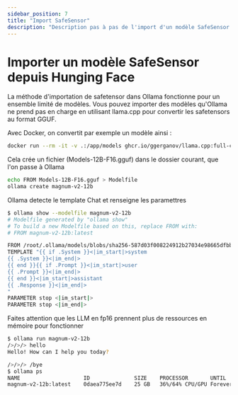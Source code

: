 ```yaml
---
sidebar_position: 7
title: "Import SafeSensor"
description: "Description pas à pas de l'import d'un modèle SafeSensor dans Ollama depuis Hunging Face"
---
```


# Importer un modèle SafeSensor depuis Hunging Face

La méthode d'importation de safetensor dans Ollama fonctionne pour un ensemble limité de modèles. Vous pouvez importer des modèles qu'Ollama ne prend pas en charge en utilisant llama.cpp pour convertir les safetensors au format GGUF.

Avec Docker, on convertit par exemple un modèle ainsi :

```bash
docker run --rm -it -v .:/app/models ghcr.io/ggerganov/llama.cpp:full-cuda -c --outtype f16 /app/models
```
Cela crée un fichier (Models-12B-F16.gguf) dans le dossier courant, que l'on passe à Ollama

```bash
echo FROM Models-12B-F16.gguf > Modelfile
ollama create magnum-v2-12b
```
Ollama detecte le template Chat et renseigne les paramettres

```bash
$ ollama show --modelfile magnum-v2-12b
# Modelfile generated by "ollama show"
# To build a new Modelfile based on this, replace FROM with:
# FROM magnum-v2-12b:latest

FROM /root/.ollama/models/blobs/sha256-587d03f008224912b27034e98665dfbb8347f9b9eaa01d2e9968bb0299d5a72e
TEMPLATE "{{ if .System }}<|im_start|>system
{{ .System }}<|im_end|>
{{ end }}{{ if .Prompt }}<|im_start|>user
{{ .Prompt }}<|im_end|>
{{ end }}<|im_start|>assistant
{{ .Response }}<|im_end|>
"
PARAMETER stop <|im_start|>
PARAMETER stop <|im_end|>
```

Faites attention que les LLM en fp16 prennent plus de ressources en mémoire pour fonctionner
```bash
$ ollama run magnum-v2-12b
/>/>/> hello
Hello! How can I help you today?

/>/>/> /bye
$ ollama ps
NAME                    ID              SIZE    PROCESSOR       UNTIL   
magnum-v2-12b:latest    0daea775ee7d    25 GB   36%/64% CPU/GPU Forever
```